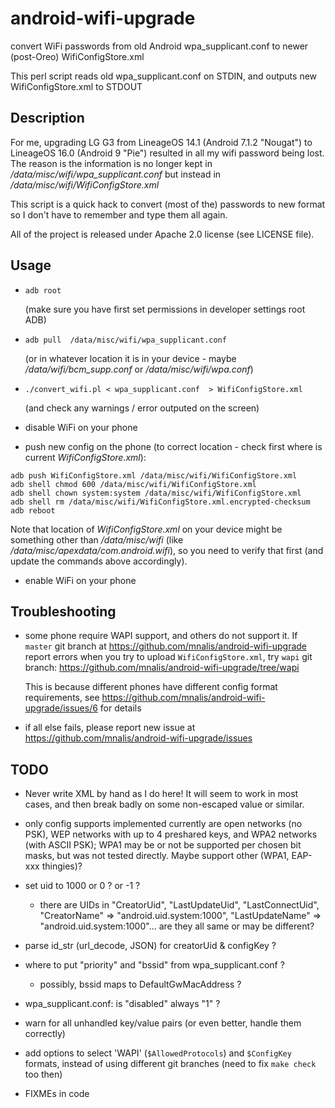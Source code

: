 # android-wifi-upgrade
convert WiFi passwords from old Android wpa_supplicant.conf to newer (post-Oreo) WifiConfigStore.xml

This perl script reads old wpa_supplicant.conf on STDIN, and outputs new WifiConfigStore.xml to STDOUT

## Description
For me, upgrading LG G3 from LineageOS 14.1 (Android 7.1.2 "Nougat") to LineageOS 16.0 (Android 9 "Pie") resulted
in all my wifi password being lost. The reason is the information is no longer kept in
*/data/misc/wifi/wpa_supplicant.conf* but instead in */data/misc/wifi/WifiConfigStore.xml*

This script is a quick hack to convert (most of the) passwords to new format
so I don't have to remember and type them all again.

All of the project is released under Apache 2.0 license (see LICENSE file).

## Usage

* `adb root`

  (make sure you have first set permissions in developer settings root ADB)

* `adb pull  /data/misc/wifi/wpa_supplicant.conf`

   (or in whatever location it is in your device - maybe */data/wifi/bcm_supp.conf* or */data/misc/wifi/wpa.conf*)

* `./convert_wifi.pl < wpa_supplicant.conf  > WifiConfigStore.xml`

  (and check any warnings / error outputed on the screen)

* disable WiFi on your phone

* push new config on the phone (to correct location - check first where is current *WifiConfigStore.xml*):
```
adb push WifiConfigStore.xml /data/misc/wifi/WifiConfigStore.xml
adb shell chmod 600 /data/misc/wifi/WifiConfigStore.xml
adb shell chown system:system /data/misc/wifi/WifiConfigStore.xml
adb shell rm /data/misc/wifi/WifiConfigStore.xml.encrypted-checksum
adb reboot
```

Note that location of *WifiConfigStore.xml* on your device might be something other than */data/misc/wifi* (like */data/misc/apexdata/com.android.wifi*), so you need to verify that first (and update the commands above accordingly).

* enable WiFi on your phone

## Troubleshooting
* some phone require WAPI support, and others do not support it.
  If `master` git branch at https://github.com/mnalis/android-wifi-upgrade
  report errors when you try to upload `WifiConfigStore.xml`,
  try `wapi` git branch: https://github.com/mnalis/android-wifi-upgrade/tree/wapi

  This is because different phones have different config format requirements,
  see https://github.com/mnalis/android-wifi-upgrade/issues/6 for details

* if all else fails, please report new issue at https://github.com/mnalis/android-wifi-upgrade/issues

## TODO
* Never write XML by hand as I do here!  It will seem to work in most cases,
  and then break badly on some non-escaped value or similar.

* only config supports implemented currently are open networks (no PSK),
  WEP networks with up to 4 preshared keys, and WPA2 networks (with ASCII PSK);
  WPA1 may be or not be supported per chosen bit masks, but was not tested
  directly. Maybe support other (WPA1, EAP-xxx thingies)?

* set uid to 1000 or 0 ? or -1 ?

    * there are UIDs in "CreatorUid", "LastUpdateUid", "LastConnectUid",
      "CreatorName" => "android.uid.system:1000",
      "LastUpdateName" => "android.uid.system:1000"...
      are they all same or may be different?

* parse id_str (url_decode, JSON) for creatorUid & configKey ?

* where to put "priority" and "bssid" from wpa_supplicant.conf ?

    * possibly, bssid maps to DefaultGwMacAddress ?

* wpa_supplicant.conf: is "disabled" always "1" ?

* warn for all unhandled key/value pairs (or even better, handle them correctly)

* add options to select 'WAPI' (`$AllowedProtocols`) and `$ConfigKey`
  formats, instead of using different git branches (need to fix `make check`
  too then)

* FIXMEs in code
